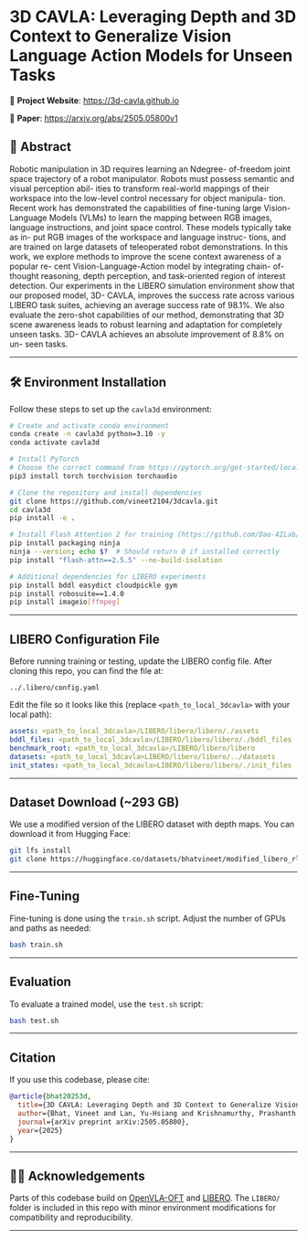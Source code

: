 # 3D CAVLA: Leveraging Depth and 3D Context to Generalize Vision Language Action Models for Unseen Tasks

🔗 **Project Website**: https://3d-cavla.github.io

📄 **Paper**: https://arxiv.org/abs/2505.05800v1

## 🧠 Abstract

Robotic manipulation in 3D requires learning an Ndegree-
of-freedom joint space trajectory of a robot manipulator.
Robots must possess semantic and visual perception abil-
ities to transform real-world mappings of their workspace
into the low-level control necessary for object manipula-
tion. Recent work has demonstrated the capabilities of
fine-tuning large Vision-Language Models (VLMs) to learn
the mapping between RGB images, language instructions,
and joint space control. These models typically take as in-
put RGB images of the workspace and language instruc-
tions, and are trained on large datasets of teleoperated
robot demonstrations. In this work, we explore methods
to improve the scene context awareness of a popular re-
cent Vision-Language-Action model by integrating chain-
of-thought reasoning, depth perception, and task-oriented
region of interest detection. Our experiments in the LIBERO
simulation environment show that our proposed model, 3D-
CAVLA, improves the success rate across various LIBERO
task suites, achieving an average success rate of 98.1%.
We also evaluate the zero-shot capabilities of our method,
demonstrating that 3D scene awareness leads to robust
learning and adaptation for completely unseen tasks. 3D-
CAVLA achieves an absolute improvement of 8.8% on un-
seen tasks.

---

## 🛠 Environment Installation

Follow these steps to set up the `cavla3d` environment:

```bash
# Create and activate conda environment
conda create -n cavla3d python=3.10 -y
conda activate cavla3d

# Install PyTorch
# Choose the correct command from https://pytorch.org/get-started/locally/
pip3 install torch torchvision torchaudio

# Clone the repository and install dependencies
git clone https://github.com/vineet2104/3dcavla.git
cd cavla3d
pip install -e .

# Install Flash Attention 2 for training (https://github.com/Dao-AILab/flash-attention)
pip install packaging ninja
ninja --version; echo $?  # Should return 0 if installed correctly
pip install "flash-attn==2.5.5" --no-build-isolation

# Additional dependencies for LIBERO experiments
pip install bddl easydict cloudpickle gym
pip install robosuite==1.4.0
pip install imageio[ffmpeg]
```

---

## LIBERO Configuration File

Before running training or testing, update the LIBERO config file. After cloning this repo, you can find the file at:

```
../.libero/config.yaml
```

Edit the file so it looks like this (replace `<path_to_local_3dcavla>` with your local path):

```yaml
assets: <path_to_local_3dcavla>/LIBERO/libero/libero/./assets
bddl_files: <path_to_local_3dcavla>/LIBERO/libero/libero/./bddl_files
benchmark_root: <path_to_local_3dcavla>/LIBERO/libero/libero
datasets: <path_to_local_3dcavla>LIBERO/libero/libero/../datasets
init_states: <path_to_local_3dcavla>LIBERO/libero/libero/./init_files
```

---

## Dataset Download (~293 GB)

We use a modified version of the LIBERO dataset with depth maps. You can download it from Hugging Face:

```bash
git lfs install
git clone https://huggingface.co/datasets/bhatvineet/modified_libero_rlds_cotdep
```

---

## Fine-Tuning

Fine-tuning is done using the `train.sh` script. Adjust the number of GPUs and paths as needed:

```bash
bash train.sh
```

---

## Evaluation

To evaluate a trained model, use the `test.sh` script:

```bash
bash test.sh
```

---

## Citation

If you use this codebase, please cite:

```bibtex
@article{bhat20253d,
  title={3D CAVLA: Leveraging Depth and 3D Context to Generalize Vision Language Action Models for Unseen Tasks},
  author={Bhat, Vineet and Lan, Yu-Hsiang and Krishnamurthy, Prashanth and Karri, Ramesh and Khorrami, Farshad},
  journal={arXiv preprint arXiv:2505.05800},
  year={2025}
}
```

---

## 🧑‍💻 Acknowledgements

Parts of this codebase build on [OpenVLA-OFT](https://github.com/moojink/openvla-oft) and [LIBERO](https://github.com/Lifelong-Robot-Learning/LIBERO). The `LIBERO/` folder is included in this repo with minor environment modifications for compatibility and reproducibility.

---





